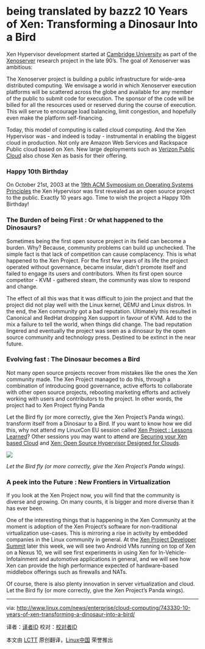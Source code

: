 being translated by bazz2
10 Years of Xen: Transforming a Dinosaur Into a Bird 
================================================================================
Xen Hypervisor development started at [Cambridge University][1] as part of the [Xenoserver][2] research project in the late 90’s. The goal of Xenoserver was ambitious:

The Xenoserver project is building a public infrastructure for wide-area distributed computing. We envisage a world in which Xenoserver execution platforms will be scattered across the globe and available for any member of the public to submit code for execution. The sponsor of the code will be billed for all the resources used or reserved during the course of execution. This will serve to encourage load balancing, limit congestion, and hopefully even make the platform self-financing.

Today, this model of computing is called cloud computing. And the Xen Hypervisor was - and indeed is today - instrumental in enabling the biggest cloud in production. Not only are Amazon Web Services and Rackspace Public cloud based on Xen. New large deployments such as [Verizon Public Cloud][3] also chose Xen as basis for their offering.

### Happy 10th Birthday ###

On October 21st, 2003 at the [19th ACM Symposium on Operating Systems Principles][4] the Xen Hypervisor was first revealed as an open source project to the public. Exactly 10 years ago. Time to wish the project a Happy 10th Birthday!

### The Burden of being First : Or what happened to the Dinosaurs? ###

Sometimes being the first open source project in its field can become a burden. Why? Because, community problems can build up unchecked. The simple fact is that lack of competition can cause complacency. This is what happened to the Xen Project. For the first few years of its life the project operated without governance, became insular, didn’t promote itself and failed to engage its users and contributors. When its first open source competitor - KVM - gathered steam, the community was slow to respond and change.

The effect of all this was that it was difficult to join the project and that the project did not play well with the Linux kernel, QEMU and Linux distros. In the end, the Xen community got a bad reputation. Ultimately this resulted in Canonical and RedHat dropping Xen support in favour of KVM. Add to the mix a failure to tell the world, when things did change. The bad reputation lingered and eventually the project was seen as a dinosaur by the open source community and technology press. Destined to be extinct in the near future.

### Evolving fast : The Dinosaur becomes a Bird ###

Not many open source projects recover from mistakes like the ones the Xen community made. The Xen Project managed to do this, through a combination of introducing good governance, active efforts to collaborate with other open source projects, rebooting marketing efforts and actively working with users and contributors to the project. In other words, the project had to
Xen Project flying Panda

Let the Bird fly (or more correctly, give the Xen Project’s Panda wings).
transform itself from a Dinosaur to a Bird. If you want to know how we did this, why not attend my LinuxCon EU session called [Xen Project : Lessons Learned][5]? Other sessions you may want to attend are [Securing your Xen based Cloud][6] and [Xen: Open Source Hypervisor Designed for Clouds][7].

![](http://www.linux.com/images/stories/41373/Xen-flying-Panda.jpg)

*Let the Bird fly (or more correctly, give the Xen Project’s Panda wings).*

### A peek into the Future : New Frontiers in Virtualization ###

If you look at the Xen Project now, you will find that the community is diverse and growing. On many counts, it is bigger and more diverse than it has ever been. 

One of the interesting things that is happening in the Xen Community at the moment is adoption of the Xen Project’s software for non-traditional virtualization use-cases. This is mirroring a rise in activity by embedded companies in the Linux community in general. At the [Xen Project Developer Summit][8] later this week, we will see two Android VMs running on top of Xen on a Nexus 10, we will see first experiments in using Xen for In-Vehicle-Infotainment and automotive applications in general, and we will see how Xen can provide the high performance expected of hardware-based middlebox offerings such as firewalls and NATs. 

Of course, there is also plenty innovation in server virtualization and cloud. Let the Bird fly (or more correctly, give the Xen Project’s Panda wings).

--------------------------------------------------------------------------------

via: http://www.linux.com/news/enterprise/cloud-computing/743330-10-years-of-xen-transforming-a-dinosaur-into-a-bird/

译者：[译者ID](https://github.com/译者ID) 校对：[校对者ID](https://github.com/校对者ID)

本文由 [LCTT](https://github.com/LCTT/TranslateProject) 原创翻译，[Linux中国](http://linux.cn/) 荣誉推出

[1]:http://www.cl.cam.ac.uk/research/srg/netos/xen/index.html
[2]:http://www.cl.cam.ac.uk/research/srg/netos/xeno/
[3]:http://www.techweekeurope.co.uk/news/verizon-public-cloud-launch-128724
[4]:http://www.cs.rochester.edu/meetings/sosp2003/papers.shtml
[5]:http://linuxconcloudopeneu2013.sched.org/event/68003c370760bcc2da7e3e8b59b6b50f
[6]:http://linuxconcloudopeneu2013.sched.org/event/37ecfe02561cf264a02061d1927da26c
[7]:http://linuxconcloudopeneu2013.sched.org/event/bdca1274d9799646cdf2934dbde94ccd
[8]:http://www.linux.com/news/software/applications/742053-a-great-line-up-of-speakers-at-xen-project-developer-summit
